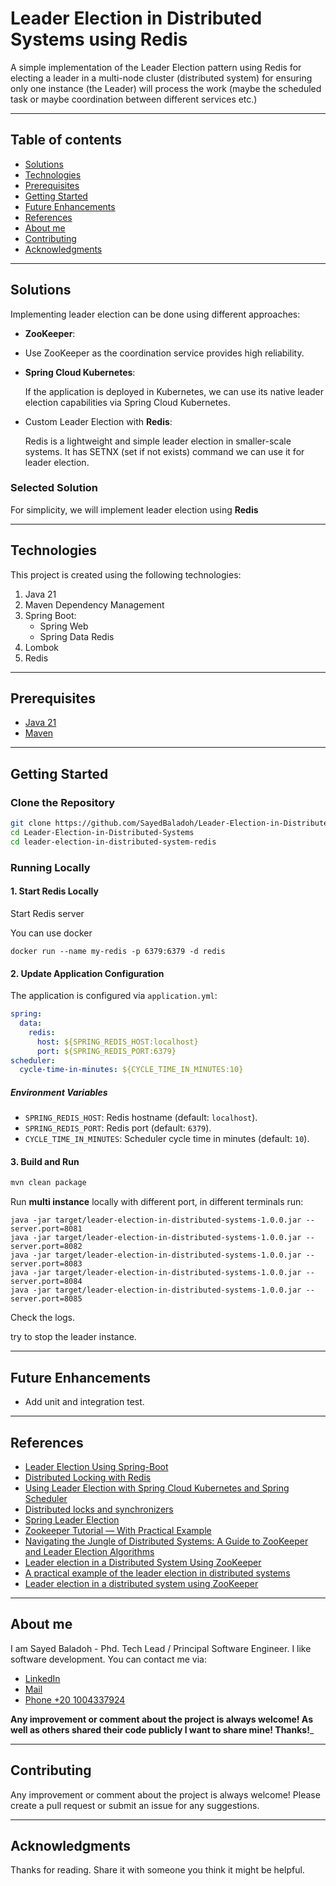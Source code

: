 # Leader Election in Distributed Systems using Redis

A simple implementation of the Leader Election pattern using Redis for electing a leader in a multi-node cluster (distributed system) for ensuring only one instance (the Leader) will process the work (maybe the scheduled task or maybe
coordination between different services etc.)

---

## Table of contents

* [Solutions](#solutions)
* [Technologies](#technologies)
* [Prerequisites](#prerequisites)
* [Getting Started](#getting-started)
* [Future Enhancements](#future-enhancements)
* [References](#references)
* [About me](#about-me)
* [Contributing](#contributing)
* [Acknowledgments](#acknowledgments)

---

## Solutions

Implementing leader election can be done using different approaches:

- **ZooKeeper**:

- Use ZooKeeper as the coordination service provides high reliability.

- **Spring Cloud Kubernetes**:

  If the application is deployed in Kubernetes, we can use its native leader election capabilities via Spring Cloud
  Kubernetes.

- Custom Leader Election with **Redis**:

  Redis is a lightweight and simple leader election in smaller-scale systems. It has SETNX (set if not exists) command
  we can use it for leader election.

### Selected Solution

For simplicity, we will implement leader election using **Redis**

---

## Technologies

This project is created using the following technologies:

1. Java 21
2. Maven Dependency Management
3. Spring Boot:
    - Spring Web
    - Spring Data Redis
5. Lombok
6. Redis

---

## Prerequisites

- [Java 21](https://jdk.java.net/21/)
- [Maven](https://maven.apache.org/install.html)

---

## Getting Started

### **Clone the Repository**

```bash
git clone https://github.com/SayedBaladoh/Leader-Election-in-Distributed-Systems.git
cd Leader-Election-in-Distributed-Systems
cd leader-election-in-distributed-system-redis
```

### **Running Locally**

#### 1. **Start Redis Locally**
Start Redis server

You can use docker
```shell
docker run --name my-redis -p 6379:6379 -d redis
```
#### 2. **Update Application Configuration**

The application is configured via `application.yml`:

```yaml
spring:
  data:
    redis:
      host: ${SPRING_REDIS_HOST:localhost}
      port: ${SPRING_REDIS_PORT:6379}
scheduler:
  cycle-time-in-minutes: ${CYCLE_TIME_IN_MINUTES:10}
```

##### Environment Variables

- `SPRING_REDIS_HOST`: Redis hostname (default: `localhost`).
- `SPRING_REDIS_PORT`: Redis port (default: `6379`).
- `CYCLE_TIME_IN_MINUTES`: Scheduler cycle time in minutes (default: `10`).

#### 3. **Build and Run**

```bash
mvn clean package
```
Run **multi instance** locally with different port,
in different terminals run:

```shell
java -jar target/leader-election-in-distributed-systems-1.0.0.jar --server.port=8081
java -jar target/leader-election-in-distributed-systems-1.0.0.jar --server.port=8082
java -jar target/leader-election-in-distributed-systems-1.0.0.jar --server.port=8083
java -jar target/leader-election-in-distributed-systems-1.0.0.jar --server.port=8084
java -jar target/leader-election-in-distributed-systems-1.0.0.jar --server.port=8085
```

Check the logs.

try to stop the leader instance.

---

## Future Enhancements

- Add unit and integration test.

---

## References

- [Leader Election Using Spring-Boot](https://allanvital.com/leader-election-using-spring-boot/)
- [Distributed Locking with Redis](https://carlosbecker.com/posts/distributed-locks-redis/)
- [Using Leader Election with Spring Cloud Kubernetes and Spring Scheduler](https://medium.com/@pedrommj8/using-leader-election-with-spring-cloud-kubernetes-and-spring-scheduler-8f7ea3e3e694)
- [Distributed locks and synchronizers](https://redisson.org/docs/data-and-services/locks-and-synchronizers/)
- [Spring Leader Election](https://docs.spring.io/spring-cloud-kubernetes/docs/current/reference/html/leader-election.html)
- [Zookeeper Tutorial — With Practical Example](https://bikas-katwal.medium.com/zookeeper-introduction-designing-a-distributed-system-using-zookeeper-and-java-7f1b108e236e)
- [Navigating the Jungle of Distributed Systems: A Guide to ZooKeeper and Leader Election Algorithms](https://hewi.blog/navigating-the-jungle-of-distributed-systems-a-guide-to-zookeeper-and-leader-election-algorithms)
- [Leader election in a Distributed System Using ZooKeeper](https://www.geeksforgeeks.org/leader-election-in-a-distributed-system-using-zookeeper/)
- [A practical example of the leader election in distributed systems](https://tolonbekov.medium.com/a-practical-example-of-the-leader-election-process-in-distributed-systems-2e1ce9aa42a6)
- [Leader election in a distributed system using ZooKeeper](https://medium.com/@minhaz1217/leader-election-in-a-distributed-system-using-zookeeper-b562e6d79855)

---

## About me

I am Sayed Baladoh - Phd. Tech Lead / Principal Software Engineer. I like software development. You can contact me via:

* [LinkedIn](https://www.linkedin.com/in/sayedbaladoh/)
* [Mail](mailto:sayedbaladoh@yahoo.com)
* [Phone +20 1004337924](tel:+201004337924)

**Any improvement or comment about the project is always welcome! As well as others shared their code publicly I want to
share mine! Thanks!**_

---

## Contributing

Any improvement or comment about the project is always welcome! Please create a pull request or submit an issue for any
suggestions.

---

## Acknowledgments

Thanks for reading. Share it with someone you think it might be helpful.